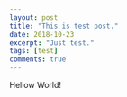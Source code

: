 ```yaml
---
layout: post
title: "This is test post."
date: 2018-10-23
excerpt: "Just test."
tags: [test]
comments: true
---
```


Hellow World!

